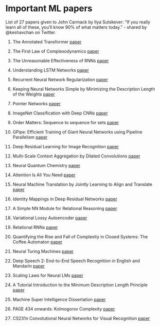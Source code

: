 # Important ML papers

List of 27 papers given to John Carmack by Ilya Sutskever: "If you really learn all of these, you’ll know 90% of what matters today." - shared by @keshavchan on Twitter.

1. The Annotated Transformer [paper](https://lnkd.in/evrqygtu)

2. The First Law of Complexodynamics [paper](https://lnkd.in/eu5aucVm)

3. The Unreasonable Effectiveness of RNNs [paper](https://lnkd.in/e9wht6Js)

4. Understanding LSTM Networks [paper](https://lnkd.in/eY4WnawT)

5. Recurrent Neural Network Regularization [paper](https://lnkd.in/ebrwzuwY)

6. Keeping Neural Networks Simple by Minimizing the Description Length of the Weights [paper](https://lnkd.in/e4f4s9h6)

7. Pointer Networks [paper](https://lnkd.in/e6qcSXYT)

8. ImageNet Classification with Deep CNNs [paper](https://lnkd.in/etrjwGmY)

9. Order Matters: Sequence to sequence for sets [paper](https://lnkd.in/eYrjEHRP)

10. GPipe: Efficient Training of Giant Neural Networks using Pipeline Parallelism [paper](https://lnkd.in/ezFVyhyk)

11. Deep Residual Learning for Image Recognition [paper](https://lnkd.in/ejJT79DE)

12. Multi-Scale Context Aggregation by Dilated Convolutions [paper](https://lnkd.in/eN-p4Hi9)

13. Neural Quantum Chemistry [paper](https://lnkd.in/eChquKQi)

14. Attention Is All You Need [paper](https://lnkd.in/eakhSPXf)

15. Neural Machine Translation by Jointly Learning to Align and Translate [paper](https://lnkd.in/eZfrwxDG)

16. Identity Mappings in Deep Residual Networks [paper](https://lnkd.in/eVuuYTTy)

17. A Simple NN Module for Relational Reasoning [paper](https://lnkd.in/e9xYieKc)

18. Variational Lossy Autoencoder [paper](https://lnkd.in/e8XZrzcn)

19. Relational RNNs [paper](https://lnkd.in/eEs3e_MJ)

20. Quantifying the Rise and Fall of Complexity in Closed Systems: The Coffee Automaton [paper](https://lnkd.in/e7V-jw8S)

21. Neural Turing Machines [paper](https://lnkd.in/e3qidTvP)

22. Deep Speech 2: End-to-End Speech Recognition in English and Mandarin [paper](https://lnkd.in/eYDgB9cA)

23. Scaling Laws for Neural LMs [paper](https://lnkd.in/ev9s6Pz2)

24. A Tutorial Introduction to the Minimum Description Length Principle [paper](https://lnkd.in/eUJtMXDU)

25. Machine Super Intelligence Dissertation [paper](https://lnkd.in/ebCNq64x)

26. PAGE 434 onwards: Kolmogorov Complexity [paper](https://lnkd.in/ecV-qdfV)

27. CS231n Convolutional Neural Networks for Visual Recognition [paper](https://cs231n.github.io/)
